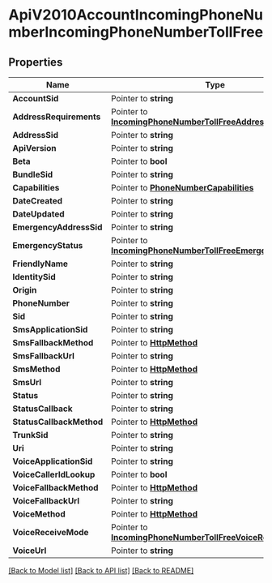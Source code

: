 # ApiV2010AccountIncomingPhoneNumberIncomingPhoneNumberTollFree

## Properties

Name | Type | Description | Notes
------------ | ------------- | ------------- | -------------
**AccountSid** | Pointer to **string** |  |
**AddressRequirements** | Pointer to [**IncomingPhoneNumberTollFreeAddressRequirement**](incoming_phone_number_toll_free_address_requirement.md) |  |
**AddressSid** | Pointer to **string** |  |
**ApiVersion** | Pointer to **string** |  |
**Beta** | Pointer to **bool** |  |
**BundleSid** | Pointer to **string** |  |
**Capabilities** | Pointer to [**PhoneNumberCapabilities**](phone_number_capabilities.md) |  |
**DateCreated** | Pointer to **string** |  |
**DateUpdated** | Pointer to **string** |  |
**EmergencyAddressSid** | Pointer to **string** |  |
**EmergencyStatus** | Pointer to [**IncomingPhoneNumberTollFreeEmergencyStatus**](incoming_phone_number_toll_free_emergency_status.md) |  |
**FriendlyName** | Pointer to **string** |  |
**IdentitySid** | Pointer to **string** |  |
**Origin** | Pointer to **string** |  |
**PhoneNumber** | Pointer to **string** |  |
**Sid** | Pointer to **string** |  |
**SmsApplicationSid** | Pointer to **string** |  |
**SmsFallbackMethod** | Pointer to [**HttpMethod**](http_method.md) |  |
**SmsFallbackUrl** | Pointer to **string** |  |
**SmsMethod** | Pointer to [**HttpMethod**](http_method.md) |  |
**SmsUrl** | Pointer to **string** |  |
**Status** | Pointer to **string** |  |
**StatusCallback** | Pointer to **string** |  |
**StatusCallbackMethod** | Pointer to [**HttpMethod**](http_method.md) |  |
**TrunkSid** | Pointer to **string** |  |
**Uri** | Pointer to **string** |  |
**VoiceApplicationSid** | Pointer to **string** |  |
**VoiceCallerIdLookup** | Pointer to **bool** |  |
**VoiceFallbackMethod** | Pointer to [**HttpMethod**](http_method.md) |  |
**VoiceFallbackUrl** | Pointer to **string** |  |
**VoiceMethod** | Pointer to [**HttpMethod**](http_method.md) |  |
**VoiceReceiveMode** | Pointer to [**IncomingPhoneNumberTollFreeVoiceReceiveMode**](incoming_phone_number_toll_free_voice_receive_mode.md) |  |
**VoiceUrl** | Pointer to **string** |  |

[[Back to Model list]](../README.md#documentation-for-models) [[Back to API list]](../README.md#documentation-for-api-endpoints) [[Back to README]](../README.md)


